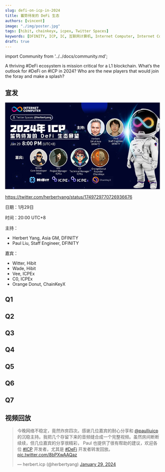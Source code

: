 ```yaml
---
slug: defi-on-icp-in-2024
title: 蓄势待发的 DeFi 生态
authors: [vincent]
image: "./img/poster.jpg"
tags: [hibit, chainkeyx, icpex, Twitter Spaces]
keywords: [DFINITY, ICP, IC, 互联网计算机, Internet Computer, Internet Computer Protocol, Web3, Crypto, Blockchain, 区块链, 加密货币, DApp, 去中心化, 去中心化应用, developer, Hibit, ICPex, ChainKeyx, DeFi, PMM, Orderbook,  Dex, Staking]
draft: true
---
```


import Community from '../../docs/community.md';

A thriving #DeFi ecosystem is mission critical for a L1 blockchain. What’s the outlook for #DeFi on #ICP in 2024? Who are the new players that would join the foray and make a splash?

<!--truncate-->

## 宣发

![poster](./img/poster.jpg)

https://twitter.com/herbertyang/status/1749729770726936676

日期：1月29日

时间：20:00 UTC+8

主持：

- Herbert Yang, Asia GM, DFINITY
- Paul Liu, Staff Engineer, DFINITY

嘉宾：

- Witter, Hibit
- Wade, Hibit
- Vee, ICPEx
- C0, ICPEx
- Orange Donut, ChainKeyX

## Q1

## Q2

## Q3

## Q4

## Q5

## Q6

## Q7

## 视频回放

<blockquote class="twitter-tweet" data-media-max-width="560"><p lang="zh" dir="ltr">今晚网络不稳定，竟然炸房四次。感谢几位嘉宾的耐心分享和 <a href="https://twitter.com/paulliuicp?ref_src=twsrc%5Etfw">@paulliuicp</a> 的沉稳主持。我把几个存留下来的音频缝合成一个完整视频。虽然房间断断续续，但几位嘉宾的分享很精彩， Paul 也提供了很有帮助的建议，欢迎各位 <a href="https://twitter.com/hashtag/ICP?src=hash&amp;ref_src=twsrc%5Etfw">#ICP</a> 开发者，尤其是 <a href="https://twitter.com/hashtag/DeFi?src=hash&amp;ref_src=twsrc%5Etfw">#DeFi</a> 开发者转发回放。 <a href="https://t.co/8bPXwAAQaz">pic.twitter.com/8bPXwAAQaz</a></p>&mdash; herbert.icp (@herbertyang) <a href="https://twitter.com/herbertyang/status/1752023339714125988?ref_src=twsrc%5Etfw">January 29, 2024</a></blockquote> <script async src="https://platform.twitter.com/widgets.js" charset="utf-8"></script>

<Community />
